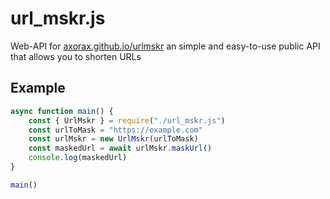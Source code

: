# url_mskr.js
Web-API for [axorax.github.io/urlmskr](https://axorax.github.io/urlmskr/create) an simple and easy-to-use public API that allows you to shorten URLs

## Example
```JavaScript
async function main() {
	const { UrlMskr } = require("./url_mskr.js")
	const urlToMask = "https://example.com"
	const urlMskr = new UrlMskr(urlToMask)
	const maskedUrl = await urlMskr.maskUrl()
	console.log(maskedUrl)
}

main()
```
